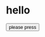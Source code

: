 <!DOCUTYPE html>
<html>
  <body>
    <h1>hello</h1>
    <button>please press</button>
  </body>
</html>
